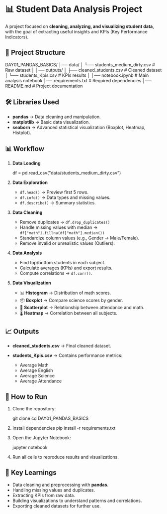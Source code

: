# 📊 Student Data Analysis Project  

A project focused on **cleaning, analyzing, and visualizing student data**, with the goal of extracting useful insights and KPIs (Key Performance Indicators).  

## 📂 Project Structure

DAY01\_PANDAS\_BASICS/
│── data/
│   └── students\_medium\_dirty.csv    # Raw dataset
│
│── outputs/
│   ├── cleaned\_students.csv         # Cleaned dataset
│   └── students\_Kpis.csv            # KPIs results
│
│── notebook.ipynb                   # Main analysis notebook
│── requirements.txt                 # Required dependencies
│── README.md                        # Project documentation



## 🛠️ Libraries Used
- **pandas** → Data cleaning and manipulation.  
- **matplotlib** → Basic data visualization.  
- **seaborn** → Advanced statistical visualization (Boxplot, Heatmap, Histplot).  

## 📊 Workflow

1. **Data Loading**  

   df = pd.read_csv("data/students_medium_dirty.csv")

2. **Data Exploration**

   * `df.head()` → Preview first 5 rows.
   * `df.info()` → Data types and missing values.
   * `df.describe()` → Summary statistics.

3. **Data Cleaning**

   * Remove duplicates → `df.drop_duplicates()`
   * Handle missing values with median → `df["math"].fillna(df["math"].median())`
   * Standardize column values (e.g., Gender → Male/Female).
   * Remove invalid or unrealistic values (Outliers).

4. **Data Analysis**

   * Find top/bottom students in each subject.
   * Calculate averages (KPIs) and export results.
   * Compute correlations → `df.corr()`.

5. **Data Visualization**

   * 📊 **Histogram** → Distribution of math scores.
   * 📦 **Boxplot** → Compare science scores by gender.
   * 🔵 **Scatterplot** → Relationship between attendance and math.
   * 🌡️ **Heatmap** → Correlation between all subjects.

## 📈 Outputs

* **cleaned\_students.csv** → Final cleaned dataset.
* **students\_Kpis.csv** → Contains performance metrics:

  * Average Math
  * Average English
  * Average Science
  * Average Attendance

## 🚀 How to Run

1. Clone the repository:

   git clone
   cd DAY01_PANDAS_BASICS

2. Install dependencies
   pip install -r requirements.txt

3. Open the Jupyter Notebook:

   jupyter notebook

4. Run all cells to reproduce results and visualizations.


## 📌 Key Learnings

* Data cleaning and preprocessing with **pandas**.
* Handling missing values and duplicates.
* Extracting KPIs from raw data.
* Building visualizations to understand patterns and correlations.
* Exporting cleaned datasets for further use.

